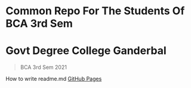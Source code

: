 # Common Repo For The Students Of BCA 3rd Sem 
# Govt Degree College Ganderbal
> BCA 3rd Sem 2021


How to write readme.md
[GitHub Pages](https://docs.github.com/en/github/writing-on-github/getting-started-with-writing-and-formatting-on-github/basic-writing-and-formatting-syntax)
